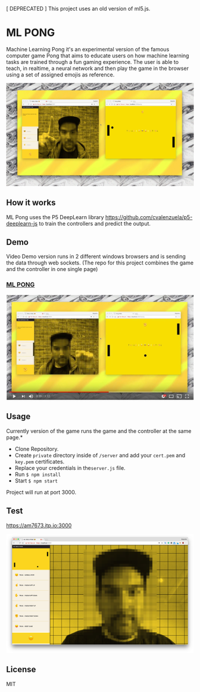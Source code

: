 [ DEPRECATED ] This project uses an old version of ml5.js.


# ML PONG

Machine Learning Pong it's an experimental version of the famous computer game Pong that aims to educate users on how machine learning tasks are trained through a fun gaming experience. The user is able to teach, in realtime, a neural network and then play the game in the browser using a set of assigned emojis as reference.


![ML PONG](public/images/doc01.jpg)

## How it works

ML Pong uses the P5 DeepLearn library https://github.com/cvalenzuela/p5-deeplearn-js to train the controllers and predict the output.

## Demo

Video Demo version runs in 2 different windows browsers and is sending the data through web sockets. (The repo for this project combines the game and the controller in one single page)

### [ML PONG](https://www.youtube.com/watch?v=koZYwOAHmQM&feature=youtu.be)
[![ML PONG](public/images/video.jpg)](https://www.youtube.com/watch?v=koZYwOAHmQM&feature=youtu.be)


## Usage

Currently version of the game runs the game and the controller at the same page.*

- Clone Repository.
- Create `private` directory inside of `/server` and add your `cert.pem` and `key.pem` certificates.
- Replace your credentials in the`server.js` file.
- Run `$ npm install`
- Start `$ npm start`

Project will run at port 3000.

## Test

https://am7673.itp.io:3000

![ML PONG](public/images/current.jpg)


## License

MIT
